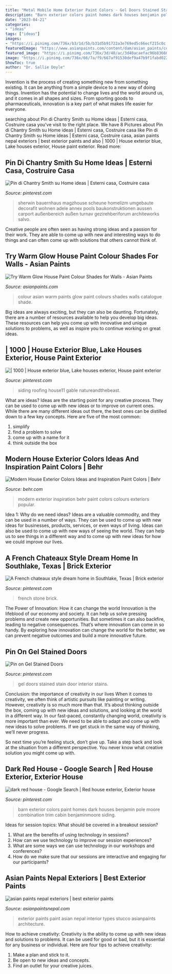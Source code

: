 ```yaml
---
title: "Metal Mobile Home Exterior Paint Colors - Gel Doors Stained Stain Door Interior Stains"
description: "Barn exterior colors paint homes dark houses benjamin pole moore combination trim cabin benjaminmoore siding"
date: "2023-04-21"
categories:
- "ideas"
tags: ["ideas"]
images:
- "https://i.pinimg.com/736x/b3/1d/5b/b31d5b91722a3e769ed5c66ecf215c0c.jpg"
featuredImage: "https://www.asianpaints.com/content/dam/asian_paints/colours/room-shots/reds-oranges-colour-shade-asian-paints-7967.jpg"
featured_image: "https://i.pinimg.com/736x/3d/40/ac/3d40acaefac96b83666b5daaf2953108--gel-stains.jpg"
image: "https://i.pinimg.com/736x/66/7a/f9/667af91530def9a47b9f1fabd02207b9.jpg"
ShowToc: true
author: "Dr. Sallie Doyle"
---
```



Invention is the process of creating something new from something existing. It can be anything from a simple device to a new way of doing things. Invention has the potential to change lives and the world around us, and it comes in all shapes and sizes. From sporting goods to pharmaceuticals, innovation is a key part of what makes life easier for everyone.

	

		
searching about Pin di Chantry Smith su Home ideas | Esterni casa, Costruire casa you've visit to the right place. We have 8 Pictures about Pin di Chantry Smith su Home ideas | Esterni casa, Costruire casa like Pin di Chantry Smith su Home ideas | Esterni casa, Costruire casa, asian paints nepal exteriors | best exterior paints and also | 1000 | House exterior blue, Lake houses exterior, House paint exterior. Read more:
		
    
## Pin Di Chantry Smith Su Home Ideas | Esterni Casa, Costruire Casa

<img loading=lazy src="https://i.pinimg.com/originals/d2/9a/48/d29a48b674a72a6669b4361d61640889.jpg" onerror="this.onerror=null;this.src='https://tse1.mm.bing.net/th?id=OIP._NGrD8p1C90lAlg_EsPAagHaJ-&amp;pid=15.1';" alt="Pin di Chantry Smith su Home ideas | Esterni casa, Costruire casa">

_Source: pinterest.com_

>sherwin bauernhaus magzhouse scheune homelizm umgebaute decorafit wohnen adele annex pools baukonstruktionen aussen carport außenbereich außen turnav gezirehberiforum architeworks salvo. 

	

Creative people are often seen as having strong ideas and a passion for their work. They are able to come up with new and interesting ways to do things and can often come up with solutions that others cannot think of.

    
## Try Warm Glow House Paint Colour Shades For Walls - Asian Paints

<img loading=lazy src="https://www.asianpaints.com/content/dam/asian_paints/colours/room-shots/reds-oranges-colour-shade-asian-paints-7967.jpg" onerror="this.onerror=null;this.src='https://tse4.mm.bing.net/th?id=OIP.wz47Kt8JkrcQTf10XUJMkQHaFq&amp;pid=15.1';" alt="Try Warm Glow House Paint Colour Shades for Walls - Asian Paints">

_Source: asianpaints.com_

>colour asian warm paints glow paint colours shades walls catalogue shade. 

	

Big ideas are always exciting, but they can also be daunting. Fortunately, there are a number of resources available to help you develop big ideas. These resources can help you come up with innovative and unique solutions to problems, as well as inspire you to continue working on great ideas.

    
## | 1000 | House Exterior Blue, Lake Houses Exterior, House Paint Exterior

<img loading=lazy src="https://i.pinimg.com/736x/b3/1d/5b/b31d5b91722a3e769ed5c66ecf215c0c.jpg" onerror="this.onerror=null;this.src='https://tse3.mm.bing.net/th?id=OIP.ad_Vj4Ie0MptkrhRFXpKjwHaKl&amp;pid=15.1';" alt="| 1000 | House exterior blue, Lake houses exterior, House paint exterior">

_Source: pinterest.com_

>siding roofing house11 gable natureandthebeast. 

	

What are ideas?
Ideas are the starting point for any creative process. They can be used to come up with new ideas or to improve on current ones. While there are many different ideas out there, the best ones can be distilled down to a few key concepts. Here are five of the most common:
1. simplify
2. find a problem to solve
3. come up with a name for it
4. think outside the box

    
## Modern House Exterior Colors Ideas And Inspiration Paint Colors | Behr

<img loading=lazy src="https://www.behr.com/binaries/content/gallery/behrdotcom/behrrefresh/inspiration-images/house_modern_metal.jpg" onerror="this.onerror=null;this.src='https://tse3.mm.bing.net/th?id=OIP.VDdhCiT6ajvlhBZYfmnrCwHaDz&amp;pid=15.1';" alt="Modern House Exterior Colors Ideas and Inspiration Paint Colors | Behr">

_Source: behr.com_

>modern exterior inspiration behr paint colors colours exteriors popular. 

	

Idea 1: Why do we need ideas?
Ideas are a valuable commodity, and they can be used in a number of ways. They can be used to come up with new ideas for businesses, products, services, or even ways of living. Ideas can also be used to come up with new ways of seeing the world. They can help us to see things in a different way and to come up with new ideas for how we could improve our lives.

    
## A French Chateaux Style Dream Home In Southlake, Texas | Brick Exterior

<img loading=lazy src="https://i.pinimg.com/736x/66/7a/f9/667af91530def9a47b9f1fabd02207b9.jpg" onerror="this.onerror=null;this.src='https://tse3.mm.bing.net/th?id=OIP.0dNdmVAKEkqbLcs7EyV7VAHaMj&amp;pid=15.1';" alt="A French chateaux style dream home in Southlake, Texas | Brick exterior">

_Source: pinterest.com_

>french stone brick. 

	

The Power of Innovation: How it can change the world
Innovation is the lifeblood of our economy and society. It can help us solve pressing problems and create new opportunities. But sometimes it can also backfire, leading to negative consequences. That’s where innovation can come in so handy. By exploring how innovation can change the world for the better, we can prevent negative outcomes and build a more innovative future.

    
## Pin On Gel Stained Doors

<img loading=lazy src="https://i.pinimg.com/736x/3d/40/ac/3d40acaefac96b83666b5daaf2953108--gel-stains.jpg" onerror="this.onerror=null;this.src='https://tse3.mm.bing.net/th?id=OIP.iL0CvjbX-7PgJGE2UYE7iQHaLH&amp;pid=15.1';" alt="Pin on Gel Stained Doors">

_Source: pinterest.com_

>gel doors stained stain door interior stains. 

	

Conclusion: the importance of creativity in our lives
When it comes to creativity, we often think of artistic pursuits like painting or writing.  However, creativity is so much more than that. It’s about thinking outside the box, coming up with new ideas and solutions, and looking at the world in a different way.
In our fast-paced, constantly changing world, creativity is more important than ever. We need to be able to adapt and come up with new ideas to solve problems. If we get stuck in the same way of thinking, we’ll never progress.

So next time you’re feeling stuck, don’t give up. Take a step back and look at the situation from a different perspective. You never know what creative solution you might come up with.

    
## Dark Red House - Google Search | Red House Exterior, Exterior House

<img loading=lazy src="https://i.pinimg.com/originals/90/16/81/901681f8c353b438bb5391369966df4e.jpg" onerror="this.onerror=null;this.src='https://tse2.mm.bing.net/th?id=OIP.1MAt4gBE1P8M5mPIRWyFgwAAAA&amp;pid=15.1';" alt="dark red house - Google Search | Red house exterior, Exterior house">

_Source: pinterest.com_

>barn exterior colors paint homes dark houses benjamin pole moore combination trim cabin benjaminmoore siding. 

	

Ideas for session topics: What should be covered in a breakout session?
1. What are the benefits of using technology in sessions? 
2. How can we use technology to improve our session experiences? 
3. What are some ways we can use technology in our workshops and conferences? 
4. How do we make sure that our sessions are interactive and engaging for our participants?

    
## Asian Paints Nepal Exteriors | Best Exterior Paints

<img loading=lazy src="https://asianpaintsnepal.com/uploads/wall/asianpaints_wall_APN-Exterior-Images-01.jpg" onerror="this.onerror=null;this.src='https://tse4.mm.bing.net/th?id=OIP.aFae7U6zq3AZs4HBmH3RuQHaFj&amp;pid=15.1';" alt="asian paints nepal exteriors | best exterior paints">

_Source: asianpaintsnepal.com_

>exterior paints paint asian nepal interior types stucco asianpaints architecture. 

	

How to achieve creativity:
Creativity is the ability to come up with new ideas and solutions to problems. It can be used for good or bad, but it is essential for any business or individual. Here are four tips to achieve creativity:
1. Make a plan and stick to it.
2. Be open to new ideas and concepts.
3. Find an outlet for your creative juices.

